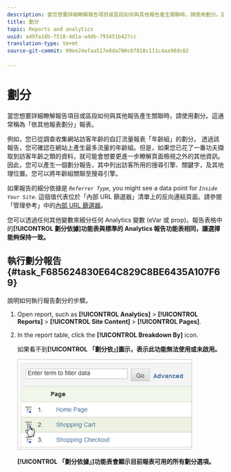 ```yaml
---
description: 當您想要詳細瞭解報告項目或區段如何與其他報告產生關聯時，請使用劃分。這通常稱為「依其他報表劃分」報表。
title: 劃分
topic: Reports and analytics
uuid: a49fa18b-f518-4d1a-a4db-793451b427cc
translation-type: tm+mt
source-git-commit: 99ee24efaa517e8da700c67818c111c4aa90dc02

---
```



# 劃分

當您想要詳細瞭解報告項目或區段如何與其他報告產生關聯時，請使用劃分。這通常稱為「依其他報表劃分」報表。

例如，您已從調查收集網站訪客年齡的自訂流量報表「年齡組」的劃分。 透過該報告，您可確認在網站上產生最多流量的年齡組。但是，如果您已花了一番功夫擷取到訪客年齡之類的資料，就可能會想要更進一步瞭解頁面檢視之外的其他資訊。因此，您可以產生一個劃分報告，其中列出訪客所用的搜尋引擎、關鍵字，及其地理位置。您可以將年齡組關聯至搜尋引擎。

如果報告的細分依據是 *`Referrer Type`*, you might see a data point for *`Inside Your Site`*. 這個值代表位於「內部 URL 篩選器」清單上的反向連結頁面。請參閱「管理參考」中的[內部 URL 篩選器](https://marketing.adobe.com/resources/help/en_US/reference/internal_URL_filter.html)。

您可以透過任何其他變數來細分任何 Analytics 變數 (eVar 或 prop)。報告表格中的&#x200B;**[!UICONTROL 劃分依據]功能表與標準的 Analytics 報告功能表相同，讓選擇能夠保持一致。**

## 執行劃分報告 {#task_F685624830E64C829C8BE6435A107F69}

說明如何執行報告劃分的步驟。

<!-- 

t_reports_breakdown.xml

 -->

1. Open report, such as **[!UICONTROL Analytics]** &gt; **[!UICONTROL Reports]** &gt; **[!UICONTROL Site Content]** &gt; **[!UICONTROL Pages]**.
1. In the report table, click the **[!UICONTROL Breakdown By]** icon.

   如果看不到&#x200B;**[!UICONTROL 「劃分依」]圖示，表示此功能無法使用或未啟用。**

   ![](assets/breakdown.png)

   **[!UICONTROL 「劃分依據」]功能表會顯示目前報表可用的所有劃分選項。**
